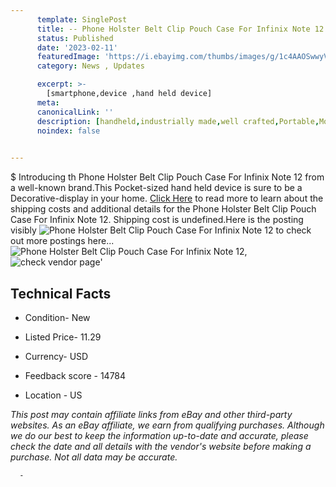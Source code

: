 ```yaml
---
      template: SinglePost
      title: -- Phone Holster Belt Clip Pouch Case For Infinix Note 12
      status: Published
      date: '2023-02-11'
      featuredImage: 'https://i.ebayimg.com/thumbs/images/g/1c4AAOSwwyVf8xKc/s-l225.jpg'
      category: News , Updates

      excerpt: >-
        [smartphone,device ,hand held device]
      meta:
      canonicalLink: ''
      description: [handheld,industrially made,well crafted,Portable,Mobile,Compact,Convenient,Lightweight,Maneuverable,Man-portable,Miniature,Carriable,Hand-held,Light,Holdable,Transportable,Mobile device,Pocket-sized,On-the-go,Wireless,Cordless,Compact size,Convenient size, smartphone,device ,hand held device]
      noindex: false
      

---
```

$
      Introducing th Phone Holster Belt Clip Pouch Case For Infinix Note 12 from a well-known brand.This Pocket-sized hand held device is sure to be a Decorative-display in your home. [Click Here](https://www.ebay.com/itm/334432477028?hash=item4dddba9f64%3Ag%3A1c4AAOSwwyVf8xKc&mkevt=1&mkcid=1&mkrid=711-53200-19255-0&campid=%253CePNCampaignId%253E&customid=%253CreferenceId%253E&toolid=10049) to read more to learn about the shipping costs and additional details for the Phone Holster Belt Clip Pouch Case For Infinix Note 12. Shipping cost is undefined.Here is the posting visibly ![Phone Holster Belt Clip Pouch Case For Infinix Note 12](https://i.ebayimg.com/thumbs/images/g/1c4AAOSwwyVf8xKc/s-l225.jpg) to check out more postings here... ![Phone Holster Belt Clip Pouch Case For Infinix Note 12](https://i.ebayimg.com/images/g/1c4AAOSwwyVf8xKc/s-l1200.jpg), ![check vendor page](https://origin-galleryplus.ebayimg.com/ws/web/334432477028_2_0_1/225x225.jpg,https://origin-galleryplus.ebayimg.com/ws/web/334432477028_3_0_1/225x225.jpg,https://origin-galleryplus.ebayimg.com/ws/web/334432477028_4_0_1/225x225.jpg,https://origin-galleryplus.ebayimg.com/ws/web/334432477028_5_0_1/225x225.jpg,https://origin-galleryplus.ebayimg.com/ws/web/334432477028_6_0_1/225x225.jpg,https://origin-galleryplus.ebayimg.com/ws/web/334432477028_7_0_1/225x225.jpg,https://origin-galleryplus.ebayimg.com/ws/web/334432477028_8_0_1/225x225.jpg,https://origin-galleryplus.ebayimg.com/ws/web/334432477028_9_0_1/225x225.jpg,https://origin-galleryplus.ebayimg.com/ws/web/334432477028_10_0_1/225x225.jpg)'

      

 ## Technical Facts 



     
      

 - Condition- New 


      

 - Listed Price- 11.29 


      

 - Currency- USD 


      

 - Feedback score - 14784 


      

 - Location - US 


      
      

 *_This post may contain affiliate links from eBay and other third-party websites. As an eBay affiliate, we earn from qualifying purchases. Although we do our best to keep the information up-to-date and accurate, please check the date and all details with the vendor's website before making a purchase. Not all data may be accurate._*




      -
